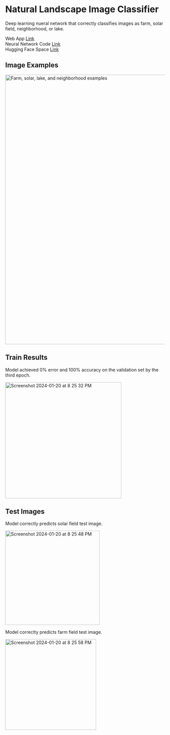 # Natural Landscape Image Classifier
Deep learning nueral network that correctly classifies images as farm, solar field, neighborhood, or lake.

Web App <a href='https://kellyshreeve-landscape-image-classifier.hf.space/' target='_blank'>Link</a>  
Neural Network Code [Link](https://github.com/kellyshreeve/natural-landscape-image-classifier/blob/main/Natural-Landscape-Image-Classifier.ipynb)  
Hugging Face Space [Link](https://huggingface.co/spaces/kellyshreeve/Landscape-Image-Classifier)  

## Image Examples

<img width="852" alt="Farm, solar, lake, and neighborhood examples" src="https://github.com/kellyshreeve/farm_vs_solar_img_classifier/assets/109543606/c5560880-9530-4e02-99f4-ad15d7d3b399">

## Train Results

Model achieved 0% error and 100% accuracy on the validation set by the third epoch. 

<img width="367" alt="Screenshot 2024-01-20 at 8 25 32 PM" src="https://github.com/kellyshreeve/farm_vs_solar_img_classifier/assets/109543606/a5d02675-d111-4983-8c73-9641fe606464">

## Test Images

Model correctly predicts solar field test image.

<img width="298" alt="Screenshot 2024-01-20 at 8 25 48 PM" src="https://github.com/kellyshreeve/farm_vs_solar_img_classifier/assets/109543606/b26a5da9-a2eb-4650-b4fa-0895d12e9412">


Model correclty predicts farm field test image.

<img width="287" alt="Screenshot 2024-01-20 at 8 25 58 PM" src="https://github.com/kellyshreeve/farm_vs_solar_img_classifier/assets/109543606/f02e6699-ea4a-41a7-b243-d45dde6724f6">

